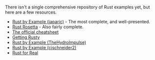 There isn't a single comprehensive repository of Rust examples yet, but here are a few resources.

* [Rust by Example (japaric)](http://rustbyexample.com) - The most complete, and well-presented.
* [Rust Rosetta](https://github.com/Hoverbear/rust-rosetta) - Also fairly complete.
* [The official cheatsheet](http://static.rust-lang.org/doc/master/complement-cheatsheet.html)
* [Getting Rusty](http://pzol.github.io/getting_rusty/)
* [Rust by Example (TheHydroImpulse)](http://rustbyexample.github.io/)
* [Rust by Example (cjschneider2)](https://github.com/cjschneider2/rust-by-example)
* [Rust for Real](https://github.com/flaper87/rust-for-real)